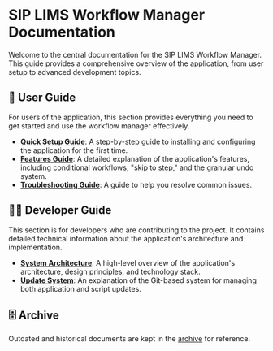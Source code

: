 # SIP LIMS Workflow Manager Documentation

Welcome to the central documentation for the SIP LIMS Workflow Manager. This guide provides a comprehensive overview of the application, from user setup to advanced development topics.

## 📖 User Guide

For users of the application, this section provides everything you need to get started and use the workflow manager effectively.

-   **[Quick Setup Guide](user_guide/QUICK_SETUP_GUIDE.md)**: A step-by-step guide to installing and configuring the application for the first time.
-   **[Features Guide](user_guide/FEATURES.md)**: A detailed explanation of the application's features, including conditional workflows, "skip to step," and the granular undo system.
-   **[Troubleshooting Guide](user_guide/TROUBLESHOOTING.md)**: A guide to help you resolve common issues.

## 👨‍💻 Developer Guide

This section is for developers who are contributing to the project. It contains detailed technical information about the application's architecture and implementation.

-   **[System Architecture](developer_guide/ARCHITECTURE.md)**: A high-level overview of the application's architecture, design principles, and technology stack.
-   **[Update System](developer_guide/ARCHITECTURE.md#decoupled-repository-architecture)**: An explanation of the Git-based system for managing both application and script updates.

## 🗄️ Archive

Outdated and historical documents are kept in the [archive](archive/) for reference.